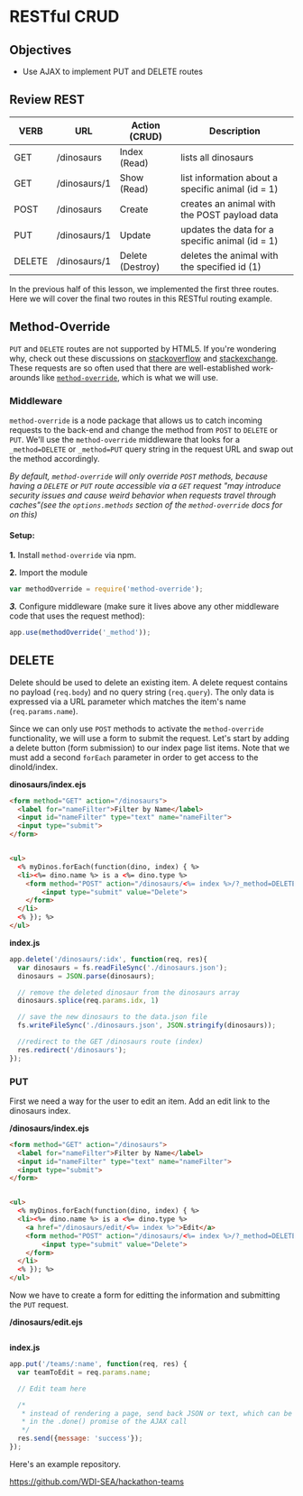 # RESTful CRUD

## Objectives
* Use AJAX to implement PUT and DELETE routes

## Review REST

| VERB | URL | Action (CRUD) | Description |
|------|-----|---------------|-------------|
| GET | /dinosaurs | Index (Read) | lists all dinosaurs |
| GET | /dinosaurs/1 | Show (Read) | list information about a specific animal (id = 1) |
| POST | /dinosaurs | Create | creates an animal with the POST payload data |
| PUT | /dinosaurs/1 | Update | updates the data for a specific animal (id = 1) |
| DELETE | /dinosaurs/1 | Delete (Destroy) | deletes the animal with the specified id (1) |

In the previous half of this lesson, we implemented the first three routes. Here we will cover the final two routes in this RESTful routing example.

## Method-Override

  `PUT` and `DELETE` routes are not supported by HTML5. If you're wondering why, check out these discussions on [stackoverflow](https://stackoverflow.com/questions/16805956/why-dont-browsers-support-put-and-delete-requests-and-when-will-they) and [stackexchange](https://softwareengineering.stackexchange.com/questions/114156/why-are-there-are-no-put-and-delete-methods-on-html-forms). These requests are so often used that there are well-established work-arounds like [`method-override`](https://www.npmjs.com/package/method-override), which is what we will use.
  
### Middleware
`method-override` is a node package that allows us to catch incoming requests to the back-end and change the method from `POST` to `DELETE` or `PUT`. We'll use the `method-override` middleware that looks for a `_method=DELETE` or `_method=PUT` query string in the request URL and swap out the method accordingly.

_By default, `method-override` will only override `POST` methods, because having a `DELETE` or `PUT` route accessible via a `GET` request "may introduce security issues and cause weird behavior when requests travel through caches"(see the `options.methods` section of the `method-override` docs for on this)_

#### Setup:

**1.** Install `method-override` via npm.

**2.** Import the module

```js
var methodOverride = require('method-override');
```

***3.*** Configure middleware (make sure it lives above any other middleware code that uses the request method):

```js
app.use(methodOverride('_method'));
```

## DELETE

Delete should be used to delete an existing item. A delete request contains no payload (`req.body`) and no query string (`req.query`). The only data is expressed via a URL parameter which matches the item's name (`req.params.name`).

Since we can only use `POST` methods to activate the `method-override` functionality, we will use a form to submit the request. Let's start by adding a delete button (form submission) to our index page list items. Note that we must add a second `forEach` parameter in order to get access to the dinoId/index.

**dinosaurs/index.ejs**
```html
<form method="GET" action="/dinosaurs">
  <label for="nameFilter">Filter by Name</label>
  <input id="nameFilter" type="text" name="nameFilter">
  <input type="submit">
</form>


<ul>
  <% myDinos.forEach(function(dino, index) { %>
  <li><%= dino.name %> is a <%= dino.type %>
  	<form method="POST" action="/dinosaurs/<%= index %>/?_method=DELETE">
  		<input type="submit" value="Delete">
  	</form>
  </li>
  <% }); %>
</ul>
```

**index.js**

```js
app.delete('/dinosaurs/:idx', function(req, res){
  var dinosaurs = fs.readFileSync('./dinosaurs.json');
  dinosaurs = JSON.parse(dinosaurs);

  // remove the deleted dinosaur from the dinosaurs array
  dinosaurs.splice(req.params.idx, 1)

  // save the new dinosaurs to the data.json file
  fs.writeFileSync('./dinosaurs.json', JSON.stringify(dinosaurs));

  //redirect to the GET /dinosaurs route (index)
  res.redirect('/dinosaurs');
});
```


### PUT

First we need a way for the user to edit an item. Add an edit link to the dinosaurs index.

**/dinosaurs/index.ejs**

```html
<form method="GET" action="/dinosaurs">
  <label for="nameFilter">Filter by Name</label>
  <input id="nameFilter" type="text" name="nameFilter">
  <input type="submit">
</form>


<ul>
  <% myDinos.forEach(function(dino, index) { %>
  <li><%= dino.name %> is a <%= dino.type %>
  	<a href="/dinosaurs/edit/<%= index %>">Edit</a>
  	<form method="POST" action="/dinosaurs/<%= index %>/?_method=DELETE">
  		<input type="submit" value="Delete">
  	</form>
  </li>
  <% }); %>
</ul>
```

Now we have to create a form for editting the information and submitting the `PUT` request.

**/dinosaurs/edit.ejs**
```html
```

**index.js**

```js
app.put('/teams/:name', function(req, res) {
  var teamToEdit = req.params.name;

  // Edit team here

  /*
   * instead of rendering a page, send back JSON or text, which can be read
   * in the .done() promise of the AJAX call
   */
  res.send({message: 'success'});
});
```

Here's an example repository.

https://github.com/WDI-SEA/hackathon-teams
